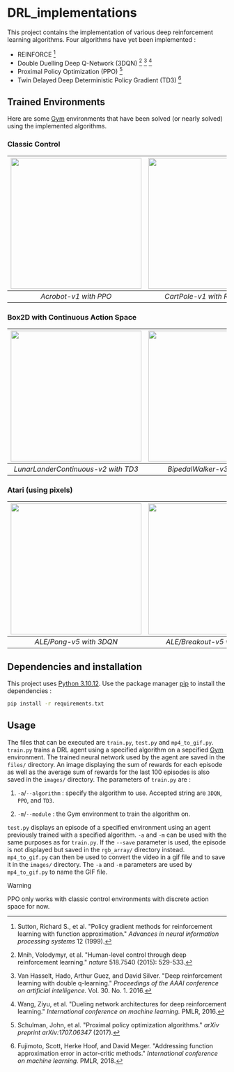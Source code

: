 # DRL_implementations

This project contains the implementation of various deep reinforcement learning algorithms. Four algorithms have yet been implemented :

- REINFORCE [^1]
- Double Duelling Deep Q-Network (3DQN) [^2] [^3] [^4]
- Proximal Policy Optimization (PPO) [^5]
- Twin Delayed Deep Deterministic Policy Gradient (TD3) [^6]

## Trained Environments

Here are some [Gym](https://www.gymlibrary.dev/index.html) environments that have been solved (or nearly solved) using the implemented algorithms.
### Classic Control
| <img src="https://github.com/LucasMagnana/DRL_implementations/tree/main/images/Acrobot-v1_PPO.gif?raw=true" width=300> | <img src="https://github.com/LucasMagnana/DRL_implementations/tree/main/images/CartPole-v1_REINFORCE.gif?raw=true" width=300> | 
|:--:|:--:| 
| *Acrobot-v1 with PPO* | *CartPole-v1 with REINFORCE* |

### Box2D with Continuous Action Space
| <img src="https://github.com/LucasMagnana/DRL_implementations/tree/main/images/LunarLanderContinuous-v2_TD3.gif?raw=true" width=300> | <img src="https://github.com/LucasMagnana/DRL_implementations/tree/main/images/BipedalWalker-v3_TD3.gif?raw=true" width=300> | 
|:--:|:--:| 
| *LunarLanderContinuous-v2 with TD3* | *BipedalWalker-v3 with TD3* |

### Atari (using pixels)
| <img src="https://github.com/LucasMagnana/DRL_implementations/tree/main/images/Pong-v5_3DQN.gif?raw=true" width=300> | <img src="https://github.com/LucasMagnana/DRL_implementations/tree/main/images/Breakout-v5_3DQN.gif?raw=true" width=300> | 
|:--:|:--:| 
| *ALE/Pong-v5 with 3DQN* | *ALE/Breakout-v5 with 3DQN* |



## Dependencies and installation

This project uses [Python 3.10.12](https://www.python.org/downloads/release/python-31012/). Use the package manager [pip](https://pypi.org/project/pip/) to install the dependencies :

```bash
pip install -r requirements.txt
```

## Usage

The files that can be executed are `train.py`, `test.py` and `mp4_to_gif.py`. `train.py` trains a DRL agent using a specified algorithm on a sepcified [Gym](https://www.gymlibrary.dev/index.html) environment. The trained neural network used by the agent are saved in the `files/` directory. An image displaying the sum of rewards for each episode as well as the average sum of rewards for the last 100 episodes is also saved in the `images/` directory. The parameters of `train.py` are :

1. `-a`/`--algorithm` : specify the algorithm to use. Accepted string are `3DQN`, `PPO`, and `TD3`.

2. `-m`/`--module` : the Gym environment to train the algorithm on.

`test.py` displays an episode of a specified environment using an agent previously trained with a specified algorithm. `-a` and `-m` can be used with the same purposes as for `train.py`. If the `--save` parameter is used, the episode is not displayed but saved in the `rgb_array/` directory instead. `mp4_to_gif.py` can then be used to convert the video in a gif file and to save it in the `images/` directory. The `-a` and `-m` parameters are used by `mp4_to_gif.py` to name the GIF file.

> [!WARNING]
> PPO only works with classic control environments with discrete action space for now.

[^1]: Sutton, Richard S., et al. "Policy gradient methods for reinforcement learning with function approximation." *Advances in neural information processing systems* 12 (1999).
[^2]: Mnih, Volodymyr, et al. "Human-level control through deep reinforcement learning." *nature* 518.7540 (2015): 529-533.
[^3]: Van Hasselt, Hado, Arthur Guez, and David Silver. "Deep reinforcement learning with double q-learning." *Proceedings of the AAAI conference on artificial intelligence.* Vol. 30. No. 1. 2016.
[^4]: Wang, Ziyu, et al. "Dueling network architectures for deep reinforcement learning." *International conference on machine learning.* PMLR, 2016.
[^5]: Schulman, John, et al. "Proximal policy optimization algorithms." *arXiv preprint arXiv:1707.06347* (2017).
[^6]: Fujimoto, Scott, Herke Hoof, and David Meger. "Addressing function approximation error in actor-critic methods." *International conference on machine learning.* PMLR, 2018.



